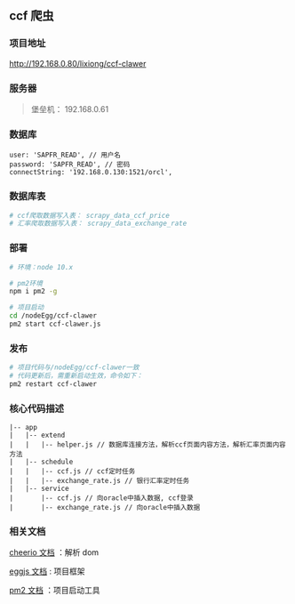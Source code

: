 ## ccf 爬虫

### 项目地址

http://192.168.0.80/lixiong/ccf-clawer

### 服务器

> 堡垒机： 192.168.0.61

### 数据库

```
user: 'SAPFR_READ', // 用户名
password: 'SAPFR_READ', // 密码
connectString: '192.168.0.130:1521/orcl',
```

### 数据库表

```bash
# ccf爬取数据写入表： scrapy_data_ccf_price
# 汇率爬取数据写入表： scrapy_data_exchange_rate
```

### 部署

```bash
# 环境：node 10.x

# pm2环境
npm i pm2 -g

# 项目启动
cd /nodeEgg/ccf-clawer
pm2 start ccf-clawer.js
```

### 发布

```bash
# 项目代码与/nodeEgg/ccf-clawer一致
# 代码更新后，需重新启动生效，命令如下：
pm2 restart ccf-clawer
```

### 核心代码描述

```
|-- app
|   |-- extend
|   |   |-- helper.js // 数据库连接方法，解析ccf页面内容方法，解析汇率页面内容方法
|   |-- schedule
|   |   |-- ccf.js // ccf定时任务
|   |   |-- exchange_rate.js // 银行汇率定时任务
|   |-- service
|       |-- ccf.js // 向oracle中插入数据, ccf登录
|       |-- exchange_rate.js // 向oracle中插入数据
```

### 相关文档

[cheerio 文档](https://cheerio.js.org/) ：解析 dom

[eggjs 文档](https://eggjs.org/zh-cn/intro/quickstart.html) : 项目框架

[pm2 文档](https://pm2.keymetrics.io/docs/usage/quick-start/) ：项目启动工具
